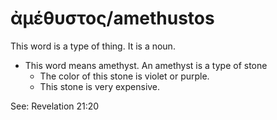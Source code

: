 # ἀμέθυστος/amethustos  

This word is a type of thing. It is a noun. 

* This word means amethyst. An amethyst is a type of stone
    * The color of this stone is violet or purple.
    * This stone is very expensive.

See: Revelation 21:20 
